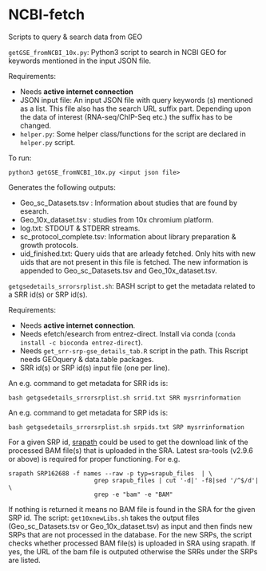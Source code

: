 # NCBI-fetch
Scripts to query &amp; search data from GEO

`getGSE_fromNCBI_10x.py`: Python3 script to search in NCBI GEO for keywords 
mentioned in the input JSON file.

Requirements:
- Needs **active internet connection**
- JSON input file: An input JSON file with query keywords (s) mentioned as a list. 
This file also has the search URL suffix part. Depending upon the data of interest 
(RNA-seq/ChIP-Seq etc.) the suffix has to be changed.
- `helper.py`: Some helper class/functions for the script are declared 
in `helper.py` script.

To run:
```
python3 getGSE_fromNCBI_10x.py <input json file>
```


Generates the following outputs:
 - Geo_sc_Datasets.tsv : Information about studies that are found by esearch.
 - Geo_10x_dataset.tsv : studies from 10x chromium platform.
 - log.txt: STDOUT &amp; STDERR streams.
 - sc_protocol_complete.tsv: Information about library preparation & growth protocols.
 - uid_finished.txt: Query uids that are arleady fetched. 
 Only hits with new uids that are not present in this file is fetched. The new 
 information is appended to Geo_sc_Datasets.tsv and Geo_10x_dataset.tsv.

`getgsedetails_srrorsrplist.sh`: BASH script to get the metadata related to 
a SRR id(s) or SRP id(s). 

Requirements:
- Needs **active internet connection**.
- Needs efetch/esearch from entrez-direct. 
Install via conda (```conda install -c bioconda entrez-direct```).
- Needs `get_srr-srp-gse_details_tab.R` script in the path. This Rscript 
needs GEOquery &amp; data.table packages.
- SRR id(s) or SRP id(s) input file (one per line).

An e.g. command to get metadata for SRR ids is:
```
bash getgsedetails_srrorsrplist.sh srrid.txt SRR mysrrinformation
```

An e.g. command to get metadata for SRP ids is:
```
bash getgsedetails_srrorsrplist.sh srpids.txt SRP mysrrinformation
```
For a given SRP id, [srapath](https://github.com/ncbi/sra-tools/wiki/Downloads) could be used to get the download link of the processed BAM file(s) that is uploaded in the SRA. Latest sra-tools (v2.9.6 or above) is required for proper functioning. For e.g.
```
srapath SRP162688 -f names --raw -p typ=srapub_files  | \
                        grep srapub_files | cut '-d|' -f8|sed '/^$/d'| \
                        grep -e "bam" -e "BAM"
``` 
If nothing is returned it means no BAM file is found in the SRA for the given SRP id. The script: `get10xnewLibs.sh` takes the output files (Geo_sc_Datasets.tsv or Geo_10x_dataset.tsv) as input and then finds new SRPs that are not processed in the database. For the new SRPs, the script checks whether processed BAM file(s) is uploaded in SRA using srapath. If yes, the URL of the bam file is outputed otherwise the SRRs under the SRPs are listed.
<!---
get10xnewLibs.sh takes the output files and find new 10x studies that are not present in our collection
-->
